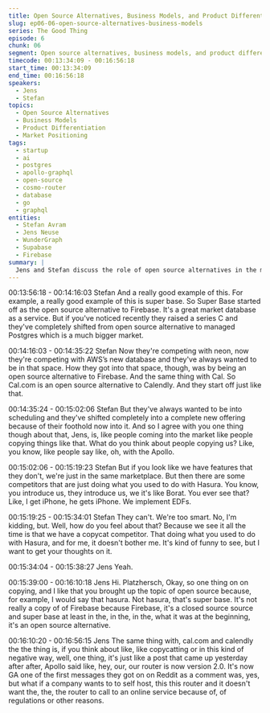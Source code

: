 ```yaml
---
title: Open Source Alternatives, Business Models, and Product Differentiation
slug: ep06-06-open-source-alternatives-business-models
series: The Good Thing
episode: 6
chunk: 06
segment: Open source alternatives, business models, and product differentiation
timecode: 00:13:34:09 - 00:16:56:18
start_time: 00:13:34:09
end_time: 00:16:56:18
speakers:
  - Jens
  - Stefan
topics:
  - Open Source Alternatives
  - Business Models
  - Product Differentiation
  - Market Positioning
tags:
  - startup
  - ai
  - postgres
  - apollo-graphql
  - open-source
  - cosmo-router
  - database
  - go
  - graphql
entities:
  - Stefan Avram
  - Jens Neuse
  - WunderGraph
  - Supabase
  - Firebase
summary: |
  Jens and Stefan discuss the role of open source alternatives in the market, different business models, and how product differentiation is achieved beyond just feature parity. They reflect on the importance of positioning and strategy in building a successful company.
---
```


00:13:56:18 - 00:14:16:03
Stefan
And a really good example of this. For example, a really good example of this is super base. So
Super Base started off as the open source alternative to Firebase. It's a great market database
as a service. But if you've noticed recently they raised a series C and they've completely shifted
from open source alternative to managed Postgres which is a much bigger market.

00:14:16:03 - 00:14:35:22
Stefan
Now they're competing with neon, now they're competing with AWS’s new database and they've
always wanted to be in that space. How they got into that space, though, was by being an open
source alternative to Firebase. And the same thing with Cal. So Cal.com is an open source
alternative to Calendly. And they start off just like that.

00:14:35:24 - 00:15:02:06
Stefan
But they've always wanted to be into scheduling and they've shifted completely into a complete
new offering because of their foothold now into it. And so I agree with you one thing though
about that, Jens, is, like people coming into the market like people copying things like that. What
do you think about people copying us? Like, you know, like people say like, oh, with the Apollo.

00:15:02:06 - 00:15:19:23
Stefan
But if you look like we have features that they don't, we're just in the same marketplace. But
then there are some competitors that are just doing what you used to do with Hasura. You know,
you introduce us, they introduce us, we it's like Borat. You ever see that? Like, I get iPhone, he
gets iPhone. We implement EDFs.

00:15:19:25 - 00:15:34:01
Stefan
They can't. We're too smart. No, I'm kidding, but. Well, how do you feel about that? Because we
see it all the time is that we have a copycat competitor. That doing what you used to do with
Hasura, and for me, it doesn't bother me. It's kind of funny to see, but I want to get your
thoughts on it.

00:15:34:04 - 00:15:38:27
Jens
Yeah.

00:15:39:00 - 00:16:10:18
Jens
Hi. Platzhersch, Okay, so one thing on on copying, and I like that you brought up the topic of
open source because, for example, I would say that hasura. Not hasura, that's super base. It's
not really a copy of of Firebase because Firebase, it's a closed source source and super base at
least in the, in the, in the, what it was at the beginning, it's an open source alternative.

00:16:10:20 - 00:16:56:15
Jens
The same thing with, cal.com and calendly the the thing is, if you think about like, like
copycatting or in this kind of negative way, well, one thing, it's just like a post that came up
yesterday after after, Apollo said like, hey, our, our router is now version 2.0. It's now GA one of
the first messages they got on on Reddit as a comment was, yes, but what if a company wants
to to self host, this this router and it doesn't want the, the, the router to call to an online service
because of, of regulations or other reasons.